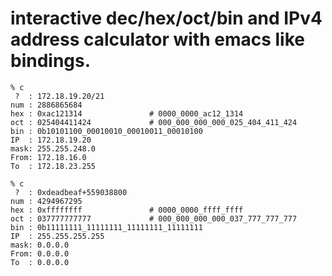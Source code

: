 # interactive dec/hex/oct/bin and IPv4 address calculator with emacs like bindings.

	% c
	 ?  : 172.18.19.20/21
	num : 2886865684
	hex : 0xac121314               # 0000_0000_ac12_1314
	oct : 025404411424             # 000_000_000_000_025_404_411_424
	bin : 0b10101100_00010010_00010011_00010100
	IP  : 172.18.19.20
	mask: 255.255.248.0
	From: 172.18.16.0
	To  : 172.18.23.255

	% c
	 ?  : 0xdeadbeaf+559038800
	num : 4294967295
	hex : 0xffffffff               # 0000_0000_ffff_ffff
	oct : 037777777777             # 000_000_000_000_037_777_777_777
	bin : 0b11111111_11111111_11111111_11111111
	IP  : 255.255.255.255
	mask: 0.0.0.0
	From: 0.0.0.0
	To  : 0.0.0.0

